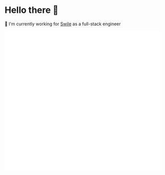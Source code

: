 <div align="left">

# Hello there 👋

  🔭 I'm currently working for [Swile](http://swile.co/) as a full-stack engineer
</div>

![Metrics](https://github.com/metzgegu/metzgegu/blob/github-metrics/github-metrics.svg)
